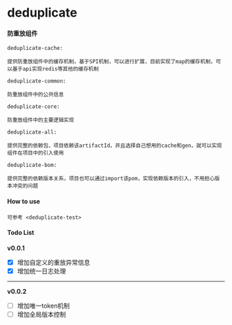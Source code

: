 # deduplicate
#### 防重放组件

`deduplicate-cache: `

    提供防重放组件中的缓存机制，基于SPI机制，可以进行扩展，目前实现了map的缓存机制，可以基于api实现redis等其他的缓存机制

`deduplicate-common: `

    防重放组件中的公共信息

`deduplicate-core: `

    防重放组件中的主要逻辑实现

`deduplicate-all: `

    提供完整的依赖包，项目依赖该artifactId，并且选择自己想用的cache和gen，就可以实现组件在项目中的引入使用

`deduplicate-bom: `

    提供完整的依赖版本关系，项目也可以通过import该pom，实现依赖版本的引入，不用担心版本冲突的问题

#### How to use
`可参考 <deduplicate-test>`

#### Todo List
**v0.0.1**
- [X] 增加自定义的重放异常信息
- [X] 增加统一日志处理
***
**v0.0.2**
- [ ] 增加唯一token机制
- [ ] 增加全局版本控制